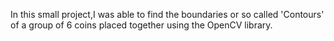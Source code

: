 In this small project,I was able to find the boundaries or so called 'Contours' of a group of 6 coins placed together using the OpenCV library.
